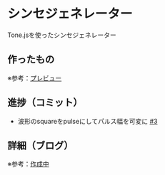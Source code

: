 # シンセジェネレーター

Tone.jsを使ったシンセジェネレーター

## 作ったもの

※参考：[プレビュー]()

## 進捗（コミット）

- 波形のsquareをpulseにしてパルス幅を可変に [#3](https://github.com/ryo-i/synth-generator/issues/3)

## 詳細（ブログ）

※参考：[作成中]()